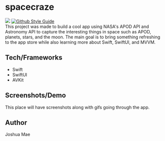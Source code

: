 # spacecraze

[![](https://img.shields.io/badge/language-swift-F54A2A.svg)](https://google.github.io/swift/)
[![Github Style Guide](https://img.shields.io/badge/platform-iOS%20%7C%20iPadOS-F54A2A.svg)](https://github.com/joshua-mae/spacecraze) </br>
This project was made to build a cool app using NASA's APOD API and Astronomy API to capture the interesting things in space such as APOD, planets, stars, and the moon.  The main goal is to bring something refreshing to the app store while also learning more about Swift, SwiftUI, and MVVM.  

## Tech/Frameworks
- Swift
- SwiftUI
- AVKit

## Screenshots/Demo
This place will have screenshots along with gifs going through the app.

## Author
Joshua Mae
  
